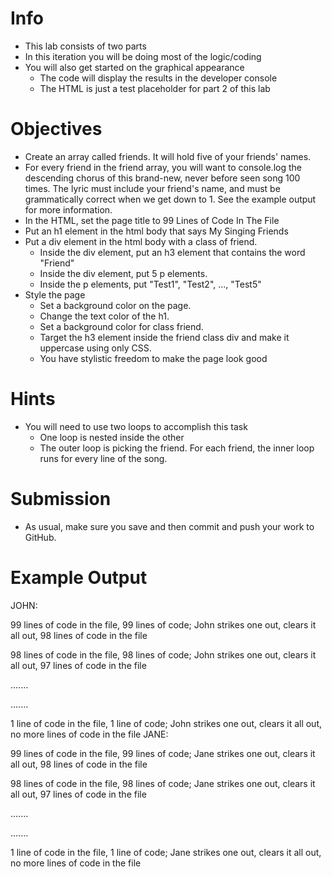 # Info
* This lab consists of two parts
* In this iteration you will be doing most of the logic/coding
* You will also get started on the graphical appearance
    - The code will display the results in the developer console
    - The HTML is just a test placeholder for part 2 of this lab
# Objectives
* Create an array called friends. It will hold five of your friends' names.
* For every friend in the friend array, you will want to console.log the descending chorus of this brand-new, never before seen song 100 times. The lyric must include your friend's name, and must be grammatically correct when we get down to 1. See the example output for more information.
* In the HTML, set the page title to 99 Lines of Code In The File
* Put an h1 element in the html body that says My Singing Friends
* Put a div element in the html body with a class of friend.
    - Inside the div element, put an h3 element that contains the word "Friend"
    - Inside the div element, put 5 p elements.
    - Inside the p elements, put "Test1", "Test2", ..., "Test5"
* Style the page
    - Set a background color on the page.
    - Change the text color of the h1.
    - Set a background color for class friend.
    - Target the h3 element inside the friend class div and make it uppercase using only CSS.
    - You have stylistic freedom to make the page look good
# Hints
* You will need to use two loops to accomplish this task
    - One loop is nested inside the other
    - The outer loop is picking the friend. For each friend, the inner loop runs for every line of the song.
# Submission
* As usual, make sure you save and then commit and push your work to GitHub.
# Example Output

JOHN:

99 lines of code in the file, 99 lines of code; John strikes one out, clears it all out, 98 lines of code in the file

98 lines of code in the file, 98 lines of code; John strikes one out, clears it all out, 97 lines of code in the file

.......

.......

1 line of code in the file, 1 line of code; John strikes one out, clears it all out, no more lines of code in the file
JANE:

99 lines of code in the file, 99 lines of code; Jane strikes one out, clears it all out, 98 lines of code in the file

98 lines of code in the file, 98 lines of code; Jane strikes one out, clears it all out, 97 lines of code in the file

.......

.......

1 line of code in the file, 1 line of code; Jane strikes one out, clears it all out, no more lines of code in the file